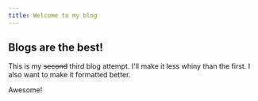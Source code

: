 ```yaml
---
title: Welcome to my blog
---
```


## Blogs are the best!

This is my ~~second~~ third blog attempt. I'll make it less whiny than the first. I also want to make it formatted better.

Awesome!
